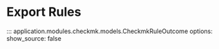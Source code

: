 # Export Rules

::: application.modules.checkmk.models.CheckmkRuleOutcome
    options:
      show_source: false
